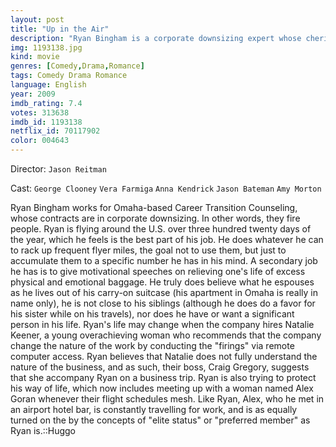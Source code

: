 ```yaml
---
layout: post
title: "Up in the Air"
description: "Ryan Bingham is a corporate downsizing expert whose cherished life on the road is threatened just as he is on the cusp of reaching ten million frequent flyer miles, and just after he's met the frequent-traveller woman of his dreams..."
img: 1193138.jpg
kind: movie
genres: [Comedy,Drama,Romance]
tags: Comedy Drama Romance 
language: English
year: 2009
imdb_rating: 7.4
votes: 313638
imdb_id: 1193138
netflix_id: 70117902
color: 004643
---
```

Director: `Jason Reitman`  

Cast: `George Clooney` `Vera Farmiga` `Anna Kendrick` `Jason Bateman` `Amy Morton` 

Ryan Bingham works for Omaha-based Career Transition Counseling, whose contracts are in corporate downsizing. In other words, they fire people. Ryan is flying around the U.S. over three hundred twenty days of the year, which he feels is the best part of his job. He does whatever he can to rack up frequent flyer miles, the goal not to use them, but just to accumulate them to a specific number he has in his mind. A secondary job he has is to give motivational speeches on relieving one's life of excess physical and emotional baggage. He truly does believe what he espouses as he lives out of his carry-on suitcase (his apartment in Omaha is really in name only), he is not close to his siblings (although he does do a favor for his sister while on his travels), nor does he have or want a significant person in his life. Ryan's life may change when the company hires Natalie Keener, a young overachieving woman who recommends that the company change the nature of the work by conducting the "firings" via remote computer access. Ryan believes that Natalie does not fully understand the nature of the business, and as such, their boss, Craig Gregory, suggests that she accompany Ryan on a business trip. Ryan is also trying to protect his way of life, which now includes meeting up with a woman named Alex Goran whenever their flight schedules mesh. Like Ryan, Alex, who he met in an airport hotel bar, is constantly travelling for work, and is as equally turned on the by the concepts of "elite status" or "preferred member" as Ryan is.::Huggo